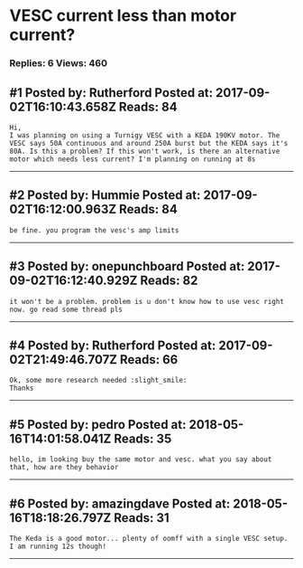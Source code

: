 # VESC current less than motor current?

### Replies: 6 Views: 460

## \#1 Posted by: Rutherford Posted at: 2017-09-02T16:10:43.658Z Reads: 84

```
Hi, 
I was planning on using a Turnigy VESC with a KEDA 190KV motor. The VESC says 50A continuous and around 250A burst but the KEDA says it's 80A. Is this a problem? If this won't work, is there an alternative motor which needs less current? I'm planning on running at 8s
```

---
## \#2 Posted by: Hummie Posted at: 2017-09-02T16:12:00.963Z Reads: 84

```
be fine. you program the vesc's amp limits
```

---
## \#3 Posted by: onepunchboard Posted at: 2017-09-02T16:12:40.929Z Reads: 82

```
it won't be a problem. problem is u don't know how to use vesc right now. go read some thread pls
```

---
## \#4 Posted by: Rutherford Posted at: 2017-09-02T21:49:46.707Z Reads: 66

```
Ok, some more research needed :slight_smile:
Thanks
```

---
## \#5 Posted by: pedro Posted at: 2018-05-16T14:01:58.041Z Reads: 35

```
hello, im looking buy the same motor and vesc. what you say about that, how are they behavior
```

---
## \#6 Posted by: amazingdave Posted at: 2018-05-16T18:18:26.797Z Reads: 31

```
The Keda is a good motor... plenty of oomff with a single VESC setup. I am running 12s though!
```

---
